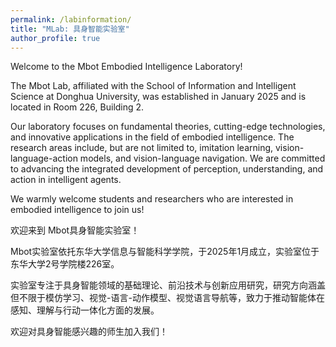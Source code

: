 ```yaml
---
permalink: /labinformation/
title: "MLab: 具身智能实验室"
author_profile: true
---
```


Welcome to the Mbot Embodied Intelligence Laboratory!

The Mbot Lab, affiliated with the School of Information and Intelligent Science at Donghua University, was established in January 2025 and is located in Room 226, Building 2.

Our laboratory focuses on fundamental theories, cutting-edge technologies, and innovative applications in the field of embodied intelligence. The research areas include, but are not limited to, imitation learning, vision-language-action models, and vision-language navigation. We are committed to advancing the integrated development of perception, understanding, and action in intelligent agents.

We warmly welcome students and researchers who are interested in embodied intelligence to join us!

欢迎来到 Mbot具身智能实验室！

Mbot实验室依托东华大学信息与智能科学学院，于2025年1月成立，实验室位于东华大学2号学院楼226室。

实验室专注于具身智能领域的基础理论、前沿技术与创新应用研究，研究方向涵盖但不限于模仿学习、视觉-语言-动作模型、视觉语言导航等，致力于推动智能体在感知、理解与行动一体化方面的发展。

欢迎对具身智能感兴趣的师生加入我们！
